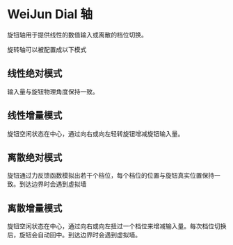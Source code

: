 # WeiJun Dial 轴

旋钮轴用于提供线性的数值输入或离散的档位切换。

旋转轴可以被配置成以下模式

## 线性绝对模式

输入量与旋钮物理角度保持一致。

## 线性增量模式

旋钮空闲状态在中心，通过向右或向左轻转旋钮增减旋钮输入量。

## 离散绝对模式

旋钮通过力反馈函数模拟出若干个档位，每个档位的位置与旋钮真实位置保持一致。到达边界时会遇到虚拟墙

## 离散增量模式

旋钮空闲状态在中心，通过向右或向左扭过一个档位来增减输入量。每次档位切换后，旋钮会自动回中。到达边界时会遇到虚拟墙。

